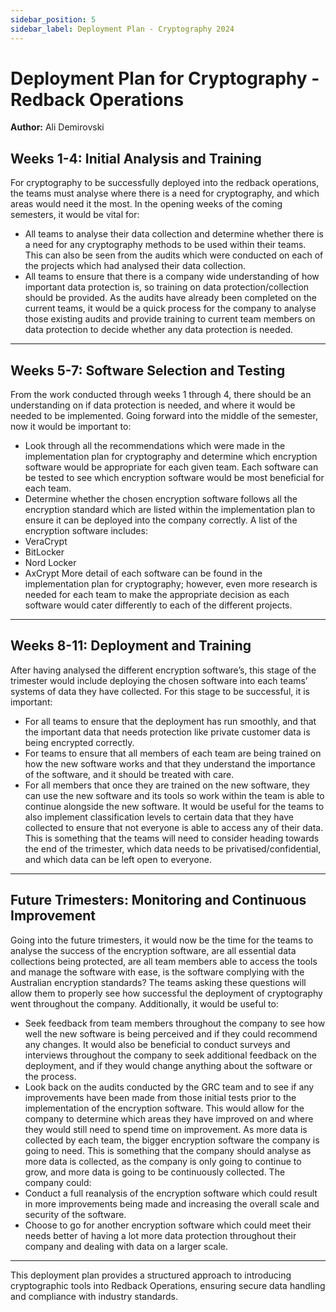 ```yaml
---
sidebar_position: 5
sidebar_label: Deployment Plan - Cryptography 2024
---
```


# Deployment Plan for Cryptography - Redback Operations

**Author:** Ali Demirovski

## Weeks 1-4: Initial Analysis and Training

For cryptography to be successfully deployed into the redback operations, the teams must analyse where there is a need for cryptography, and which areas would need it the most.
In the opening weeks of the coming semesters, it would be vital for:
-	All teams to analyse their data collection and determine whether there is a need for any cryptography methods to be used within their teams. This can also be seen from the audits which were conducted on each of the projects which had analysed their data collection.
-	All teams to ensure that there is a company wide understanding of how important data protection is, so training on data protection/collection should be provided.
As the audits have already been completed on the current teams, it would be a quick process for the company to analyse those existing audits and provide training to current team members on data protection to decide whether any data protection is needed.

---

## Weeks 5-7: Software Selection and Testing

From the work conducted through weeks 1 through 4, there should be an understanding on if data protection is needed, and where it would be needed to be implemented. Going forward into the middle of the semester, now it would be important to:
-	Look through all the recommendations which were made in the implementation plan for cryptography and determine which encryption software would be appropriate for each given team. Each software can be tested to see which encryption software would be most beneficial for each team.
-	Determine whether the chosen encryption software follows all the encryption standard which are listed within the implementation plan to ensure it can be deployed into the company correctly.
A list of the encryption software includes:
-	VeraCrypt
-	BitLocker
-	Nord Locker
-	AxCrypt
More detail of each software can be found in the implementation plan for cryptography; however, even more research is needed for each team to make the appropriate decision as each software would cater differently to each of the different projects.

---

## Weeks 8-11: Deployment and Training

After having analysed the different encryption software’s, this stage of the trimester would include deploying the chosen software into each teams’ systems of data they have collected. For this stage to be successful, it is important:
-	For all teams to ensure that the deployment has run smoothly, and that the important data that needs protection like private customer data is being encrypted correctly.
-	For teams to ensure that all members of each team are being trained on how the new software works and that they understand the importance of the software, and it should be treated with care.
-	For all members that once they are trained on the new software, they can use the new software and its tools so work within the team is able to continue alongside the new software.
It would be useful for the teams to also implement classification levels to certain data that they have collected to ensure that not everyone is able to access any of their data. This is something that the teams will need to consider heading towards the end of the trimester, which data needs to be privatised/confidential, and which data can be left open to everyone.

---

## Future Trimesters: Monitoring and Continuous Improvement

Going into the future trimesters, it would now be the time for the teams to analyse the success of the encryption software, are all essential data collections being protected, are all team members able to access the tools and manage the software with ease, is the software complying with the Australian encryption standards? The teams asking these questions will allow them to properly see how successful the deployment of cryptography went throughout the company. Additionally, it would be useful to:
-	Seek feedback from team members throughout the company to see how well the new software is being perceived and if they could recommend any changes. It would also be beneficial to conduct surveys and interviews throughout the company to seek additional feedback on the deployment, and if they would change anything about the software or the process.
-	Look back on the audits conducted by the GRC team and to see if any improvements have been made from those initial tests prior to the implementation of the encryption software. This would allow for the company to determine which areas they have improved on and where they would still need to spend time on improvement.
As more data is collected by each team, the bigger encryption software the company is going to need. This is something that the company should analyse as more data is collected, as the company is only going to continue to grow, and more data is going to be continuously collected. The company could:
-	Conduct a full reanalysis of the encryption software which could result in more improvements being made and increasing the overall scale and security of the software.
-	Choose to go for another encryption software which could meet their needs better of having a lot more data protection throughout their company and dealing with data on a larger scale.


---

This deployment plan provides a structured approach to introducing cryptographic tools into Redback Operations, ensuring secure data handling and compliance with industry standards.


